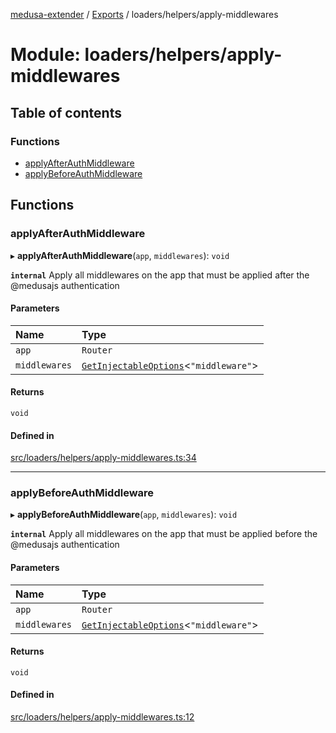 [medusa-extender](../README.md) / [Exports](../modules.md) / loaders/helpers/apply-middlewares

# Module: loaders/helpers/apply-middlewares

## Table of contents

### Functions

- [applyAfterAuthMiddleware](loaders_helpers_apply_middlewares.md#applyafterauthmiddleware)
- [applyBeforeAuthMiddleware](loaders_helpers_apply_middlewares.md#applybeforeauthmiddleware)

## Functions

### applyAfterAuthMiddleware

▸ **applyAfterAuthMiddleware**(`app`, `middlewares`): `void`

**`internal`**
Apply all middlewares on the app that must be applied after the @medusajs authentication

#### Parameters

| Name | Type |
| :------ | :------ |
| `app` | `Router` |
| `middlewares` | [`GetInjectableOptions`](core_types.md#getinjectableoptions)<``"middleware"``\> |

#### Returns

`void`

#### Defined in

[src/loaders/helpers/apply-middlewares.ts:34](https://github.com/adrien2p/medusa-extender/blob/17915cd/src/loaders/helpers/apply-middlewares.ts#L34)

___

### applyBeforeAuthMiddleware

▸ **applyBeforeAuthMiddleware**(`app`, `middlewares`): `void`

**`internal`**
Apply all middlewares on the app that must be applied before the @medusajs authentication

#### Parameters

| Name | Type |
| :------ | :------ |
| `app` | `Router` |
| `middlewares` | [`GetInjectableOptions`](core_types.md#getinjectableoptions)<``"middleware"``\> |

#### Returns

`void`

#### Defined in

[src/loaders/helpers/apply-middlewares.ts:12](https://github.com/adrien2p/medusa-extender/blob/17915cd/src/loaders/helpers/apply-middlewares.ts#L12)
